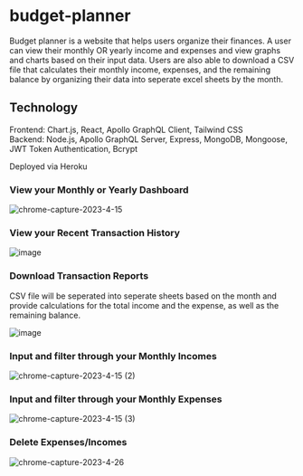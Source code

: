 # budget-planner

Budget planner is a website that helps users organize their finances. A user can view their monthly OR yearly income and expenses and view graphs and charts based on their input data. Users are also able to download a CSV file that calculates their monthly income, expenses, and the remaining balance by organizing their data into seperate excel sheets by the month.  

## Technology  
Frontend: Chart.js, React, Apollo GraphQL Client, Tailwind CSS  
Backend: Node.js, Apollo GraphQL Server, Express, MongoDB, Mongoose, JWT Token Authentication, Bcrypt  

Deployed via Heroku  

### View your Monthly or Yearly Dashboard
![chrome-capture-2023-4-15](https://github.com/jsong73/budget-planner/assets/111620893/26c9bbec-0f4e-40ce-83cf-fbf4eabd50e1)

### View your Recent Transaction History 
![image](https://github.com/jsong73/budget-planner/assets/111620893/3fc37ea4-0fb3-4e8d-a08e-28c7c882dacf)

###  Download Transaction Reports
CSV file will be seperated into seperate sheets based on the month and provide calculations for the total income and the expense, as well as the remaining balance.  

![image](https://github.com/jsong73/budget-planner/assets/111620893/9056db86-d5d1-48e4-9558-8e6acb6aba1b)

### Input and filter through your Monthly Incomes  
![chrome-capture-2023-4-15 (2)](https://github.com/jsong73/budget-planner/assets/111620893/0b06db1a-db59-4c8d-8949-d0bb4d41d934)

### Input and filter through your Monthly Expenses  
![chrome-capture-2023-4-15 (3)](https://github.com/jsong73/budget-planner/assets/111620893/f803908c-892f-4b09-afc2-cdc98c5be6b5)

### Delete Expenses/Incomes  
![chrome-capture-2023-4-26](https://github.com/jsong73/budget-planner/assets/111620893/5ba8f2eb-4e7a-4b6a-af3c-bbf50df1a9b5)  
